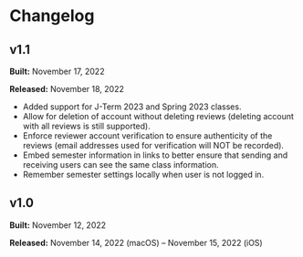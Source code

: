 # Changelog

## v1.1

**Built:** November 17, 2022

**Released:** November 18, 2022

- Added support for J-Term 2023 and Spring 2023 classes.
- Allow for deletion of account without deleting reviews (deleting account with all reviews is still supported).
- Enforce reviewer account verification to ensure authenticity of the reviews (email addresses used for verification will NOT be recorded).
- Embed semester information in links to better ensure that sending and receiving users can see the same class information.
- Remember semester settings locally when user is not logged in.

## v1.0

**Built:** November 12, 2022

**Released:** November 14, 2022 (macOS) – November 15, 2022 (iOS)
